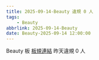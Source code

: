 ```yaml
---
title: 2025-09-14-Beauty 違規 0 人
tags:
    - Beauty
abbrlink: 2025-09-14-Beauty
date: Beauty-2025-09-14 12:00:00
---
```

Beauty 板 [板規連結](https://www.ptt.cc/bbs/Beauty/M.1630069980.A.84B.html)
昨天違規 0 人
